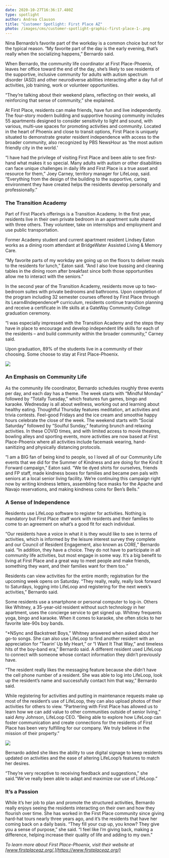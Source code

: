 ```yaml
---
date: 2020-10-27T16:36:17.480Z
type: spotlight
author: Andrea Clauson
title: "Customer Spotlight: First Place AZ"
photo: /images/cms/customer-spotlight-graphic-first-place-1-.png
---
```

Nina Bernardo’s favorite part of the workday is a common choice but not for the typical reason. “My favorite part of the day is the early evening, that’s really when the socializing happens,” Bernardo said.

When Bernardo, the community life coordinator at First Place-Phoenix, leaves her office toward the end of the day, she’s likely to see residents of the supportive, inclusive community for adults with autism spectrum disorder (ASD) and other neurodiverse abilities interacting after a day full of activities, job training, work or volunteer opportunities.

“They’re talking about their weekend plans, reflecting on their weeks, all reinforcing that sense of community,” she explained.

At First Place, residents can make friends, have fun and live independently. The four-story modern building and supportive housing community includes 55 apartments designed to consider sensitivity to light and sound, with various, multi-use spaces for promoting activities and community. Located in the heart of Phoenix and close to transit options, First Place is uniquely situated to demonstrate greater resident independence with access to the broader community, also recognized by PBS NewsHour as ‘the most autism friendly city in the world.’

“I have had the privilege of visiting First Place and been able to see first-hand what makes it so special. Many adults with autism or other disabilities can face unique challenges in daily life and First Place is a true asset and resource for them,” Joey Carney, territory manager for LifeLoop, said. “Everything from the design of the building to the supportive, caring environment they have created helps the residents develop personally and professionally.”

### **The Transition Academy**

Part of First Place’s offerings is a Transition Academy. In the first year, residents live in their own private bedroom in an apartment suite shared with three others. They volunteer, take on internships and employment and use public transportation.

Former Academy student and current apartment resident Lindsey Eaton works as a dining room attendant at BridgeWater Assisted Living & Memory Care.

“My favorite parts of my workday are going up on the floors to deliver meals to the residents for lunch,” Eaton said. “And I also love bussing and cleaning tables in the dining room after breakfast since both those opportunities allow me to interact with the seniors.”

In the second year of the Transition Academy, residents move up to two-bedroom suites with private bedrooms and bathrooms. Upon completion of the program including 32 semester courses offered by First Place through its Learn4Independence® curriculum, residents continue transition planning and receive a certificate in life skills at a GateWay Community College graduation ceremony.

“I was especially impressed with the Transition Academy and the steps they have in place to encourage and develop independent life skills for each of the residents – and build community within the broader community,” Carney said.

Upon graduation, 89% of the students live in a community of their choosing. Some choose to stay at First Place-Phoenix.

![](/images/cms/2.png)

### **An Emphasis on Community Life**

As the community life coordinator, Bernardo schedules roughly three events per day, and each day has a theme. The week starts with “Mindful Monday” followed by “Totally Tuesday,” which features fun games, bingo and karaoke. Wednesday is all about wellness, working out and learning about healthy eating. Thoughtful Thursday features meditation, art activities and trivia contests. Feel-good Fridays and the ice cream and smoothie happy hours celebrate the close of the week. The weekend starts with “Social Saturday” followed by “Soulful Sunday,” featuring brunch and relaxing activities. In these COVID times, and with limited access to movie theatres, bowling alleys and sporting events, more activities are now based at First Place-Phoenix where all activities include facemask wearing, hand-sanitizing and physically distancing protocols. 

“I am a BIG fan of being kind to people, so I loved all of our Community Life events that we did for the Summer of Kindness and are doing for the Kind It Forward campaign,” Eaton said. “We tie dyed shirts for ourselves, friends and FP staff, made kindness boxes for families and became pen pals with seniors at a local senior living facility. We’re continuing this campaign right now by writing kindness letters, assembling face masks for the Apache and Navajo reservations, and making kindness coins for Ben’s Bells.”

### **A Sense of Independence**

Residents use LifeLoop software to register for activities. Nothing is mandatory but First Place staff work with residents and their families to come to an agreement on what’s a good fit for each individual.

“Our residents have a voice in what it is they would like to see in terms of activities, which is informed by the leisure interest survey they complete and our Council of Resident Engagement, also known as CORE,” Bernardo said. “In addition, they have a choice. They do not have to participate in all community life activities, but most engage in some way. It’s a big benefit to living at First Place and a great way to meet people and make friends, something they want, and their families want for them too.”

Residents can view activities for the entire month; registration for the upcoming week opens on Saturday. “They really, really, really look forward to Saturdays, logging into LifeLoop and registering for the next week’s activities,” Bernardo said.

Some residents use a smartphone or personal computer to log-in. Others like Whitney, a 35-year-old resident without such technology in her apartment, uses the concierge service to get signed up. Whitney frequents yoga, bingo and karaoke. When it comes to karaoke, she often sticks to her favorite late-90s boy bands.

“*NSync and Backstreet Boys,” Whitney answered when asked about her go-to songs. She can also use LifeLoop to find another resident with an appreciation for “Tearin’ Up My Heart,” or “I Want It That Way,” and timeless hits of the boy-band era,” Bernardo said. A different resident used LifeLoop to connect with someone whose contact information they didn’t previously have.

“The resident really likes the messaging feature because she didn’t have the cell phone number of a resident. She was able to log into LifeLoop, look up the resident’s name and successfully contact him that way,” Bernardo said.

While registering for activities and putting in maintenance requests make up most of the resident’s use of LifeLoop, they can also upload photos of their activities for others to view. “Partnering with First Place has allowed us to learn how we can add value to other communities outside of senior living,” said Amy Johnson, LifeLoop CEO. “Being able to explore how LifeLoop can foster communication and create connections for the residents of First Place has been very fulfilling for our company. We truly believe in the mission of their property.”

![](/images/cms/1.png)

Bernardo added she likes the ability to use digital signage to keep residents updated on activities and the ease of altering LifeLoop’s features to match her desires.

“They’re very receptive to receiving feedback and suggestions,” she said.“We’ve really been able to adapt and maximize our use of LifeLoop.”

### **It’s a Passion**

While it’s her job to plan and promote the structured activities, Bernardo really enjoys seeing the residents interacting on their own and how they flourish over time. She has worked in the First Place community since giving hard-hat tours nearly three years ago, and it’s the residents that have her coming back on a daily basis. “They fill your cup up, you know? They give you a sense of purpose,” she said. “I feel like I’m giving back, making a difference, helping increase their quality of life and adding to my own.”

*To learn more about First Place-Phoenix, visit their website at [www.firstplaceaz.org/.](https://www.firstplaceaz.org/)*